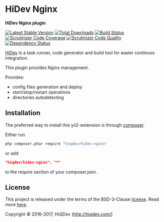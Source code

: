 # HiDev Nginx

**HiDev Nginx plugin**

[![Latest Stable Version](https://poser.pugx.org/hiqdev/hidev-nginx/v/stable)](https://packagist.org/packages/hiqdev/hidev-nginx)
[![Total Downloads](https://poser.pugx.org/hiqdev/hidev-nginx/downloads)](https://packagist.org/packages/hiqdev/hidev-nginx)
[![Build Status](https://img.shields.io/travis/hiqdev/hidev-nginx.svg)](https://travis-ci.org/hiqdev/hidev-nginx)
[![Scrutinizer Code Coverage](https://img.shields.io/scrutinizer/coverage/g/hiqdev/hidev-nginx.svg)](https://scrutinizer-ci.com/g/hiqdev/hidev-nginx/)
[![Scrutinizer Code Quality](https://img.shields.io/scrutinizer/g/hiqdev/hidev-nginx.svg)](https://scrutinizer-ci.com/g/hiqdev/hidev-nginx/)
[![Dependency Status](https://www.versioneye.com/php/hiqdev:hidev-nginx/dev-master/badge.svg)](https://www.versioneye.com/php/hiqdev:hidev-nginx/dev-master)

[HiDev](https://github.com/hiqdev/hidev) is a task runner, code generator and build tool for easier continuos integration.

This plugin provides Nginx management.

Provides:

- config files generation and deploy
- start/stop/restart operations
- directories autodetecting

## Installation

The preferred way to install this yii2-extension is through [composer](http://getcomposer.org/download/).

Either run

```sh
php composer.phar require "hiqdev/hidev-nginx"
```

or add

```json
"hiqdev/hidev-nginx": "*"
```

to the require section of your composer.json.

## License

This project is released under the terms of the BSD-3-Clause [license](LICENSE).
Read more [here](http://choosealicense.com/licenses/bsd-3-clause).

Copyright © 2016-2017, HiQDev (http://hiqdev.com/)
